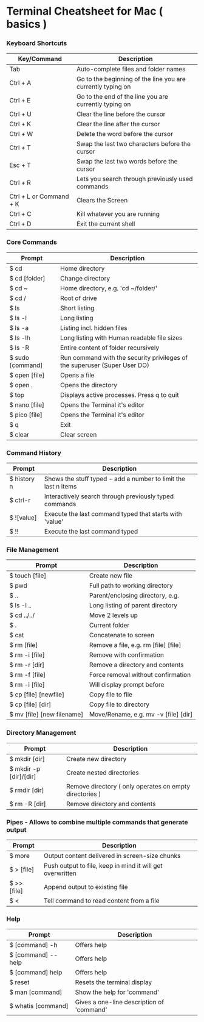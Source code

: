 # Terminal Cheatsheet for Mac ( basics )

### Keyboard Shortcuts

Key/Command | Description
--- | ---
Tab | Auto-complete files and folder names
Ctrl + A | Go to the beginning of the line you are currently typing on
Ctrl + E | Go to the end of the line you are currently typing on
Ctrl + U | Clear the line before the cursor
Ctrl + K | Clear the line after the cursor
Ctrl + W | Delete the word before the cursor
Ctrl + T | Swap the last two characters before the cursor
Esc + T | Swap the last two words before the cursor
Ctrl + R | Lets you search through previously used commands
Ctrl + L or Command + K | Clears the Screen
Ctrl + C | Kill whatever you are running
Ctrl + D | Exit the current shell


### Core Commands

Prompt | Description
--- | ---
$ cd | Home directory
$ cd [folder] | Change directory
$ cd ~ | Home directory, e.g. 'cd ~/folder/'
$ cd / | Root of drive
$ ls | Short listing
$ ls -l | Long listing
$ ls -a | Listing incl. hidden files
$ ls -lh | Long listing with Human readable file sizes
$ ls -R | Entire content of folder recursively
$ sudo [command] | Run command with the security privileges of the superuser (Super User DO)
$ open [file] | Opens a file
$ open . | Opens the directory
$ top | Displays active processes. Press q to quit
$ nano [file] | Opens the Terminal it's editor
$ pico  [file] | Opens the Terminal it's editor
$ q | Exit
$ clear | Clear screen


### Command History

Prompt | Description
--- | ---
$ history n | Shows the stuff typed - add a number to limit the last n items
$ ctrl-r | Interactively search through previously typed commands
$ ![value] | Execute the last command typed that starts with 'value'
$ !! | Execute the last command typed


### File Management

Prompt | Description
--- | ---
$ touch [file] | Create new file
$ pwd | Full path to working directory
$ .. | Parent/enclosing directory, e.g.
$ ls -l .. | Long listing of parent directory
$ cd ../../ | Move 2 levels up
$ . | Current folder
$ cat | Concatenate to screen
$ rm [file] | Remove a file, e.g. rm [file] [file]
$ rm -i [file] | Remove with confirmation
$ rm -r [dir] | Remove a directory and contents
$ rm -f [file] | Force removal without confirmation
$ rm -i [file] | Will display prompt before
$ cp [file] [newfile] | Copy file to file
$ cp [file] [dir] | Copy file to directory
$ mv [file] [new filename] | Move/Rename, e.g. mv -v [file] [dir]


### Directory Management

Prompt | Description
--- | ---
$ mkdir [dir] | Create new directory
$ mkdir -p [dir]/[dir] | Create nested directories
$ rmdir [dir] | Remove directory ( only operates on empty directories )
$ rm -R [dir] | Remove directory and contents



### Pipes - Allows to combine multiple commands that generate output

Prompt | Description
--- | ---
$ more | Output content delivered in screen-size chunks
$ > [file] | Push output to file, keep in mind it will get overwritten
$ >> [file] | Append output to existing file
$ < | Tell command to read content from a file


### Help

Prompt | Description
--- | ---
$ [command] -h | Offers help
$ [command] --help | Offers help
$ [command] help | Offers help
$ reset | Resets the terminal display
$ man [command] | Show the help for 'command'
$ whatis [command] | Gives a one-line description of 'command'
